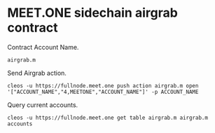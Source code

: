 # MEET.ONE sidechain airgrab contract


Contract Account Name.

```
airgrab.m
```

Send Airgrab action.

```
cleos -u https://fullnode.meet.one push action airgrab.m open '["ACCOUNT_NAME","4,MEETONE","ACCOUNT_NAME"]' -p ACCOUNT_NAME
```

Query current accounts.

```
cleos -u https://fullnode.meet.one get table airgrab.m airgrab.m accounts
```

